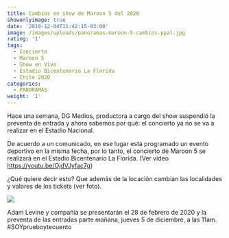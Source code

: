 ```yaml
---
title: Cambios en show de Maroon 5 del 2020
showonlyimage: true
date: '2019-12-04T11:42:15-03:00'
image: /images/uploads/panoramas-maroon-5-cambios-ppal.jpg
rating: '1'
tags:
  - Concierto
  - Maroon 5
  - Show en Vivo
  - Estadio Bicentenario La Florida
  - Chile 2020
categories:
  - PANORAMAS
weight: '1'
---
```

Hace una semana, DG Medios, productora a cargo del show suspendió la preventa de entrada y ahora sabemos por qué: el concierto ya no se va a realizar en el Estadio Nacional.

<!--more-->

De acuerdo a un comunicado, en ese lugar está programado un evento deportivo en la misma fecha, por lo tanto, el concierto de Maroon 5 se realizará en el Estadio Bicentenario La Florida. (Ver video https://youtu.be/OjdVJyfac7g)

¿Qué quiere decir esto? Que además de la locación cambian las localidades y valores de los tickets (ver foto).

![](/images/uploads/panoramas-maroon5-foto2.jpg)

Adam Levine y compañía se presentarán el 28 de febrero de 2020 y la preventa de las entradas parte mañana, jueves 5 de diciembre, a las 11am. #SOYprueboytecuento
